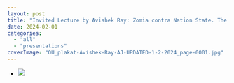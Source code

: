 ```yaml
---
layout: post
title: "Invited Lecture by Avishek Ray: Zomia contra Nation State. The Vagabond in the South Asian Imagination"
date: 2024-02-01
categories: 
  - "all"
  - "presentations"
coverImage: "OU_plakat-Avishek-Ray-AJ-UPDATED-1-2-2024_page-0001.jpg"
---
```


- ![](../../../../assets/images/OU_plakat-Avishek-Ray-AJ-UPDATED-1-2-2024_page-0001-724x1024.jpg)
